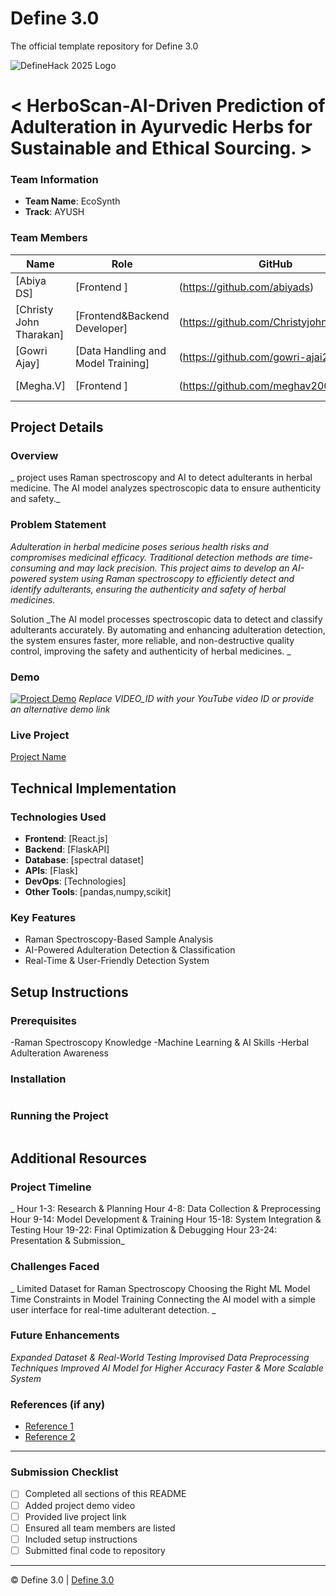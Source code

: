 
# Define 3.0
The official template repository for Define 3.0

![DefineHack 2025 Logo](https://github.com/user-attachments/assets/8173bc16-418e-4912-b500-c6427e4ba4b6)



# < HerboScan-AI-Driven Prediction of Adulteration in Ayurvedic Herbs for Sustainable and Ethical Sourcing. >
 

### Team Information
- **Team Name**: EcoSynth
- **Track**: AYUSH 

### Team Members
| Name | Role | GitHub | LinkedIn |
|------|------|--------|----------|
| [Abiya DS] | [Frontend ]|(https://github.com/abiyads) | (https://www.linkedin.com/in/abiya-d-s-74977430a/) |
| [Christy John Tharakan] | [Frontend&Backend Developer] | (https://github.com/Christyjohntharakan) | (https://linkedin.com/in/christy_john_tharakan) |
| [Gowri Ajay]  | [Data Handling and Model Training]|(https://github.com/gowri-ajai25) |(https://www.linkedin.com/in/gowri-ajai-b037512b7) |
| [Megha.V] | [Frontend ]|(https://github.com/meghav2005) | (https://www.linkedin.com/in/megha-vijay2005) |

## Project Details

### Overview
_ project uses Raman spectroscopy and AI to detect adulterants in herbal medicine. The AI model analyzes spectroscopic data to ensure authenticity and safety._

### Problem Statement
_Adulteration in herbal medicine poses serious health risks and compromises medicinal efficacy. Traditional detection methods are time-consuming and may lack precision. This project aims to develop an AI-powered system using Raman spectroscopy to efficiently detect and identify adulterants, ensuring the authenticity and safety of herbal medicines._

 Solution
_The AI model processes spectroscopic data to detect and classify adulterants accurately. By automating and enhancing adulteration detection, the system ensures faster, more reliable, and non-destructive quality control, improving the safety and authenticity of herbal medicines.
_

### Demo
[![Project Demo](https://img.youtube.com/vi/VIDEO_ID/0.jpg)](https://www.youtube.com/watch?v=VIDEO_ID)
_Replace VIDEO_ID with your YouTube video ID or provide an alternative demo link_

### Live Project
[Project Name](https://your-project-url.com)

## Technical Implementation

### Technologies Used
- **Frontend**: [React.js]
- **Backend**: [FlaskAPI]
- **Database**: [spectral dataset]
- **APIs**: [Flask]
- **DevOps**: [Technologies]
- **Other Tools**: [pandas,numpy,scikit]

### Key Features
- Raman Spectroscopy-Based Sample Analysis
- AI-Powered Adulteration Detection & Classification
- Real-Time & User-Friendly Detection System

## Setup Instructions

### Prerequisites
-Raman Spectroscopy Knowledge 
-Machine Learning & AI Skills 
-Herbal Adulteration Awareness

### Installation 
```bash

```

### Running the Project
```bash

```

## Additional Resources

### Project Timeline
_ Hour 1-3: Research & Planning
Hour 4-8: Data Collection & Preprocessing
Hour 9-14: Model Development & Training
 Hour 15-18: System Integration & Testing
 Hour 19-22: Final Optimization & Debugging
 Hour 23-24: Presentation & Submission_

### Challenges Faced
_ Limited Dataset for Raman Spectroscopy
Choosing the Right ML Model
Time Constraints in Model Training
Connecting the AI model with a simple user interface for real-time adulterant detection.
_

### Future Enhancements
_Expanded Dataset & Real-World Testing
Improvised Data Preprocessing Techniques
 Improved AI Model for Higher Accuracy
 Faster & More Scalable System_

### References (if any)
- [Reference 1](link)
- [Reference 2](link)

---

### Submission Checklist
- [ ] Completed all sections of this README
- [ ] Added project demo video
- [ ] Provided live project link
- [ ] Ensured all team members are listed
- [ ] Included setup instructions
- [ ] Submitted final code to repository

---

© Define 3.0 | [Define 3.0](https://www.define3.xyz/)

